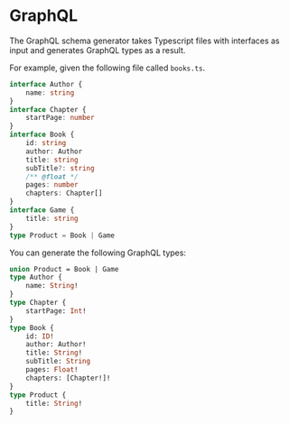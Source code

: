 # GraphQL

The GraphQL schema generator takes Typescript files with interfaces as input and generates GraphQL types as a result.

For example, given the following file called `books.ts`.

```ts
interface Author {
    name: string
}
interface Chapter {
    startPage: number
}
interface Book {
    id: string
    author: Author
    title: string
    subTitle?: string
    /** @float */
    pages: number
    chapters: Chapter[]
}
interface Game {
    title: string
}
type Product = Book | Game
```

You can generate the following GraphQL types:

```graphql
union Product = Book | Game
type Author {
    name: String!
}
type Chapter {
    startPage: Int!
}
type Book {
    id: ID!
    author: Author!
    title: String!
    subTitle: String
    pages: Float!
    chapters: [Chapter!]!
}
type Product {
    title: String!
}
```
